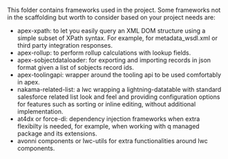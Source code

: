 This folder contains frameworks used in the project. Some frameworks not in the scaffolding but worth to consider based on your project needs are:

- apex-xpath: to let you easily query an XML DOM structure using a simple subset of XPath syntax. For example, for metadata_wsdl.xml or third party integration responses.
- apex-rollup: to perform rollup calculations with lookup fields.
- apex-sobjectdataloader: for exporting and importing records in json format given a list of sobjects record ids.
- apex-toolingapi: wrapper around the tooling api to be used comfortably in apex.
- nakama-related-list: a lwc wrapping a lightning-datatable with standard salesforce related list look and feel and providing configuration options for features such as sorting or inline editing, without additional implementation.
- at4dx or force-di: dependency injection frameworks when extra flexibilty is needed, for example, when working with q managed package and its extensions.
- avonni components or lwc-utils for extra functionalities around lwc components.